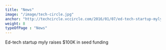 ```yaml
---
title: "News"
image: "/image/tech-circle.jpg"
anchor: "http://techcircle.vccircle.com/2016/01/07/ed-tech-startup-myly-raises-100k-in-seed-funding/"  
weight: 8
typeOfPage : "News"
---
```


<p>Ed-tech startup myly raises $100K in seed funding</p>

